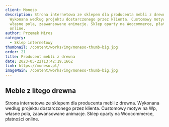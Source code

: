 ```yaml
---
client: Moneso
description: Strona internetowa ze sklepem dla producenta mebli z drewna.
  Wykonana według projektu dostarczonego przez klienta. Customowy motyw na Wp,
  własne pola, zaawansowane animacje. Sklep oparty na Woocommerce, płatności
  online.
author: Przemek Miros
category:
  - Sklep internetowy
thumbnail: /content/works/img/moneso-thumb-big.jpg
order: 21
title: Producent mebli z drewna
date: 2023-05-22T13:42:19.166Z
link: https://moneso.pl/
imageMain: /content/works/img/moneso-thumb-big.jpg
---
```


## Meble z litego drewna

Strona internetowa ze sklepem dla producenta mebli z drewna. Wykonana według projektu dostarczonego przez klienta. Customowy motyw na Wp, własne pola, zaawansowane animacje. Sklep oparty na Woocommerce, płatności online.